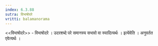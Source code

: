 ```yaml
---
index: 6.3.88
sutra: विभाषोदरे
vritti: balamanorama
---
```


<<विभाषोदरे>> - विभाषोदरे । उदरशब्दे परे समानस्य सभावो वा स्यादित्यर्थः । इत्येवेति । अनुवर्तत एवेत्यर्थः । 